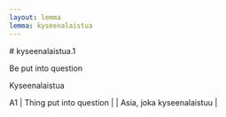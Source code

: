 ```yaml
---
layout: lemma
lemma: kyseenalaistua
---
```


<div class="sense">
# <span class="sensename">kyseenalaistua.1</span>

<span class="description">Be put into question</span>

<span class="description">Kyseenalaistua</span>

A1 | Thing put into question |   | Asia, joka kyseenalaistuu |  

</div>

